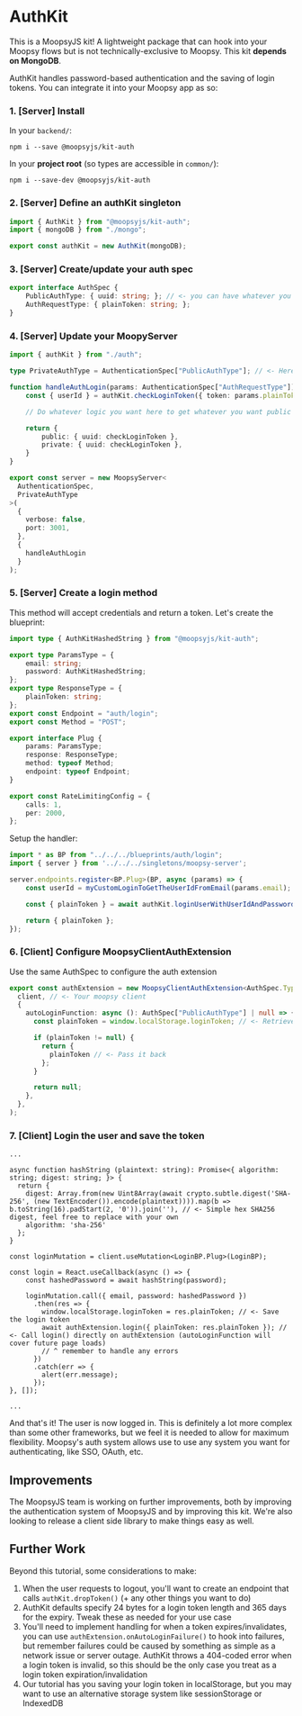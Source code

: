 # AuthKit

This is a MoopsyJS kit! A lightweight package that can hook into your Moopsy flows but is not technically-exclusive to Moopsy. This kit **depends on MongoDB**.

AuthKit handles password-based authentication and the saving of login tokens. You can integrate it into your Moopsy app as so:

### 1. [Server] Install

In your `backend/`:

```
npm i --save @moopsyjs/kit-auth
```

In your **project root** (so types are accessible in `common/`):

```
npm i --save-dev @moopsyjs/kit-auth
```

### 2. [Server] Define an authKit singleton

```backend/src/singletons/auth.ts
import { AuthKit } from "@moopsyjs/kit-auth";
import { mongoDB } from "./mongo";

export const authKit = new AuthKit(mongoDB);
```


### 3. [Server] Create/update your auth spec

```common/src/types/auth/auth-spec.ts
export interface AuthSpec {
    PublicAuthType: { uuid: string; }; // <- you can have whatever you want here
    AuthRequestType: { plainToken: string; };
}
```

### 4. [Server] Update your MoopyServer
```backend/src/singletons/moopsy-server.ts
import { authKit } from "./auth";

type PrivateAuthType = AuthenticationSpec["PublicAuthType"]; // <- Here we say that auth.private and auth.public are the same, but you don't have to do this

function handleAuthLogin(params: AuthenticationSpec["AuthRequestType"]): MoopsySuccessfulAuthResponsePackage<AuthSpec["PublicAuthType"], PrivateAuthType> {
    const { userId } = authKit.checkLoginToken({ token: params.plainToken });

    // Do whatever logic you want here to get whatever you want public and private auth type to be

    return {
        public: { uuid: checkLoginToken },
        private: { uuid: checkLoginToken },
    }
}

export const server = new MoopsyServer<
  AuthenticationSpec,
  PrivateAuthType
>(
  {
    verbose: false,
    port: 3001,
  },
  {
    handleAuthLogin
  }
);

```

### 5. [Server] Create a login method

This method will accept credentials and return a token. Let's create the blueprint:

```common/src/blueprints/auth/login.ts
import type { AuthKitHashedString } from "@moopsyjs/kit-auth";

export type ParamsType = {
    email: string;
    password: AuthKitHashedString;
};
export type ResponseType = {
    plainToken: string;
};
export const Endpoint = "auth/login";
export const Method = "POST";

export interface Plug {
    params: ParamsType;
    response: ResponseType;
    method: typeof Method;
    endpoint: typeof Endpoint;
}

export const RateLimitingConfig = {
    calls: 1,
    per: 2000,
};
```

Setup the handler:

```backend/src/api/endpoints/auth/login.ts
import * as BP from "../../../blueprints/auth/login";
import { server } from '../../../singletons/moopsy-server';

server.endpoints.register<BP.Plug>(BP, async (params) => {
    const userId = myCustomLoginToGetTheUserIdFromEmail(params.email); // <- insert your own logic

    const { plainToken } = await authKit.loginUserWithUserIdAndPassword({ userId, password: params.password });

    return { plainToken };
});
```

### 6. [Client] Configure MoopsyClientAuthExtension

Use the same AuthSpec to configure the auth extension

```frontend/src/singletons/auth.ts
export const authExtension = new MoopsyClientAuthExtension<AuthSpec.Typings>(
  client, // <- Your moopsy client
  {
    autoLoginFunction: async (): AuthSpec["PublicAuthType"] | null => { // <- Auto login function will automatically attempt to login your user when a connection is established
      const plainToken = window.localStorage.loginToken; // <- Retrieve the token from local storage

      if (plainToken != null) {
        return {
          plainToken // <- Pass it back
        };
      }

      return null;
    },
  },
);
```

### 7. [Client] Login the user and save the token

```frontend/src/.../login.tsx
...

async function hashString (plaintext: string): Promise<{ algorithm: string; digest: string; }> {
  return {
    digest: Array.from(new Uint8Array(await crypto.subtle.digest('SHA-256', (new TextEncoder()).encode(plaintext)))).map(b => b.toString(16).padStart(2, '0')).join(''), // <- Simple hex SHA256 digest, feel free to replace with your own
    algorithm: 'sha-256'
  };
}

const loginMutation = client.useMutation<LoginBP.Plug>(LoginBP);

const login = React.useCallback(async () => {
    const hashedPassword = await hashString(password);

    loginMutation.call({ email, password: hashedPassword })
      .then(res => {
        window.localStorage.loginToken = res.plainToken; // <- Save the login token
        await authExtension.login({ plainToken: res.plainToken }); // <- Call login() directly on authExtension (autoLoginFunction will cover future page loads)
        // ^ remember to handle any errors
      })
      .catch(err => {
        alert(err.message);
      });
}, []);

...
```

And that's it! The user is now logged in. This is definitely a lot more complex than some other frameworks, but we feel it is needed to allow for maximum flexibility.
Moopsy's auth system allows use to use any system you want for authenticating, like SSO, OAuth, etc.

## Improvements

The MoopsyJS team is working on further improvements, both by improving the authentication system of MoopsyJS and by improving this kit. We're also looking to release a client side library to make things easy as well.

## Further Work

Beyond this tutorial, some considerations to make:

1. When the user requests to logout, you'll want to create an endpoint that calls `authKit.dropToken()` (+ any other things you want to do)
2. AuthKit defaults specify 24 bytes for a login token length and 365 days for the expiry. Tweak these as needed for your use case
3. You'll need to implement handling for when a token expires/invalidates, you can use `authExtension.onAutoLoginFailure()` to hook into failures, but remember failures could be caused by something as simple as a network issue or server outage. AuthKit throws a 404-coded error when a login token is invalid, so this should be the only case you treat as a login token expiration/invalidation
4. Our tutorial has you saving your login token in localStorage, but you may want to use an alternative storage system like sessionStorage or IndexedDB